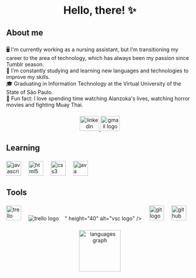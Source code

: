 <h1 align="center">Hello, there! ✨</h1>

###

<h2 align="left">About me</h2>

###

<p align="left">🖥️ I'm currently working as a nursing assistant, but I'm transitioning my career to the area of technology, which has always been my passion since Tumblr season.<br>🌱 I'm constantly studying and learning new languages and technologies to improve my skills.<br>🎓 Graduating in Information Technology at the Virtual University of the State of São Paulo.<br>📢 Fun fact: I love spending time watching Alanzoka's lives, watching horror movies and fighting Muay Thai.</p>

###

<div align="center">
  <a href="www.linkedin.com/in/ccomaglio" target="_blank">
    <img src="https://raw.githubusercontent.com/maurodesouza/profile-readme-generator/master/src/assets/icons/social/linkedin/default.svg" width="52" height="40" alt="linkedin logo"  />
  </a>
  <a href="carol07cortez@gmail.com" target="_blank">
    <img src="https://raw.githubusercontent.com/maurodesouza/profile-readme-generator/master/src/assets/icons/social/gmail/default.svg" width="52" height="40" alt="gmail logo"  />
  </a>
</div>

###

<h2 align="left">Learning</h2>

###

<div align="left">
  <img src="https://cdn.jsdelivr.net/gh/devicons/devicon/icons/javascript/javascript-original.svg" height="40" alt="javascript logo"  />
  <img width="12" />
  <img src="https://cdn.jsdelivr.net/gh/devicons/devicon/icons/html5/html5-original.svg" height="40" alt="html5 logo"  />
  <img width="12" />
  <img src="https://cdn.jsdelivr.net/gh/devicons/devicon/icons/css3/css3-original.svg" height="40" alt="css3 logo"  />
  <img width="12" />
  <img src="https://cdn.jsdelivr.net/gh/devicons/devicon/icons/java/java-original.svg" height="40" alt="java logo"  />
</div>

###

<h2 align="left">Tools</h2>

###

<div align="left">
  <img src="https://cdn.simpleicons.org/trello/0052CC" height="40" alt="trello logo"  />
  <img width="12" />
  <img src="<img src="https://upload.wikimedia.org/wikipedia/commons/thumb/9/9a/Visual_Studio_Code_1.35_icon.svg/768px-Visual_Studio_Code_1.35_icon.svg.png" alt="trello logo"  />
  <img width="12" />" height="40" alt="vsc logo"  />
  <img width="12" />
  <img src="https://cdn.jsdelivr.net/gh/devicons/devicon/icons/git/git-original.svg" height="40" alt="git logo"  />
  <img width="12" />
  <img src="https://skillicons.dev/icons?i=github" height="40" alt="github logo"  />
</div>

###

<div align="center">
  <img src="https://github-readme-stats.vercel.app/api/top-langs?username=carolmaglio&locale=en&hide_title=false&layout=compact&card_width=320&langs_count=5&theme=dracula&hide_border=true&order=2" height="112" alt="languages graph"  />
</div>

###



<!---
carolmaglio/carolmaglio is a ✨ special ✨ repository because its `README.md` (this file) appears on your GitHub profile.
You can click the Preview link to take a look at your changes.
--->
